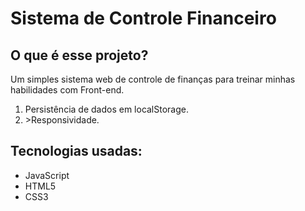 <h1>Sistema de Controle Financeiro</h1>
<h2>O que é esse projeto?</h2>
<p>Um simples sistema web de controle de finanças para treinar minhas habilidades com Front-end.</p>
<ol>
  <li>Persistência de dados em localStorage.</li>
  <li>>Responsividade.</li>
</ol>

<h2>Tecnologias usadas:</h2>
<ul>
  <li>JavaScript</li>
  <li>HTML5</li>
  <li>CSS3</li>
</ul>
